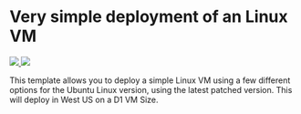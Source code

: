 # Very simple deployment of an Linux VM

<a href="https://portal.azure.com/#create/Microsoft.Template/uri/https%3A%2F%2Fraw.githubusercontent.com%2Frguthriemsft%2Fdemo%2Fmaster%2Fv1%2Ftemplate%2Fazuredeploy.json" target="_blank">
    <img src="http://azuredeploy.net/deploybutton.png"/>
</a>
<a href="http://armviz.io/#/?load=https%3A%2F%2Fraw.githubusercontent.com%2Frguthriemsft%2Fdemo%2Fmaster%2Fv1%2Ftemplate%2Fazuredeploy.json" target="_blank">
    <img src="http://armviz.io/visualizebutton.png"/>
</a>


This template allows you to deploy a simple Linux VM using a few different options for the Ubuntu Linux version, using the latest patched version. This will deploy in West US on a D1 VM Size.